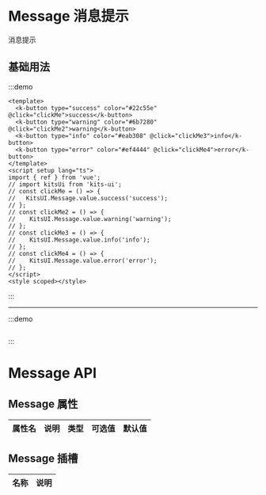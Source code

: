 # Message 消息提示

消息提示

## 基础用法

:::demo

```vue
<template>
  <k-button type="success" color="#22c55e" @click="clickMe">success</k-button>
  <k-button type="warning" color="#6b7280" @click="clickMe2">warning</k-button>
  <k-button type="info" color="#eab308" @click="clickMe3">info</k-button>
  <k-button type="error" color="#ef4444" @click="clickMe4">error</k-button>
</template>
<script setup lang="ts">
import { ref } from 'vue';
// import kitsUi from 'kits-ui';
// const clickMe = () => {
//   KitsUI.Message.value.success('success');
// };
// const clickMe2 = () => {
//    KitsUI.Message.value.warning('warning');
// };
// const clickMe3 = () => {
//    KitsUI.Message.value.info('info');
// };
// const clickMe4 = () => {
//    KitsUI.Message.value.error('error');
// };
</script>
<style scoped></style>
```

:::

---

:::demo

```vue

```

:::

# Message API

## Message 属性

| 属性名 | 说明 | 类型 | 可选值 | 默认值 |
| ------ | ---- | ---- | ------ | ------ |

## Message 插槽

| 名称 | 说明 |
| ---- | ---- |
